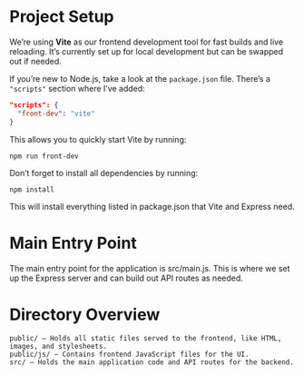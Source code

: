 # Project Setup

We’re using **Vite** as our frontend development tool for fast builds and live reloading. It’s currently set up for local development but can be swapped out if needed.

If you’re new to Node.js, take a look at the `package.json` file. There’s a `"scripts"` section where I’ve added:

```json
"scripts": {
  "front-dev": "vite"
}
```

This allows you to quickly start Vite by running:

    npm run front-dev

Don’t forget to install all dependencies by running:

    npm install

This will install everything listed in package.json that Vite and Express need.

# Main Entry Point
The main entry point for the application is src/main.js. This is where we set up the Express server and can build out API routes as needed.

# Directory Overview
    public/ – Holds all static files served to the frontend, like HTML, images, and stylesheets.
    public/js/ – Contains frontend JavaScript files for the UI.
    src/ – Holds the main application code and API routes for the backend.

